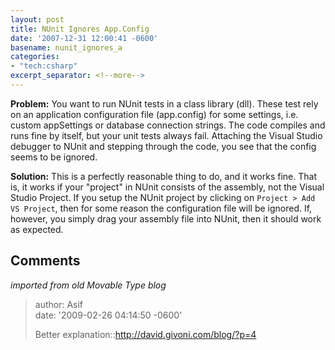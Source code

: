 ```yaml
---
layout: post
title: NUnit Ignores App.Config
date: '2007-12-31 12:00:41 -0600'
basename: nunit_ignores_a
categories:
- "tech:csharp"
excerpt_separator: <!--more-->
---
```


**Problem:** You want to run NUnit tests in a class library (dll). These test
rely on an application configuration file (app.config) for some settings, i.e.
custom appSettings or database connection strings. The code compiles and runs
fine by itself, but your unit tests always fail. Attaching the Visual Studio
debugger to NUnit and stepping through the code, you see that the config seems
to be ignored.

<!--more-->

**Solution:** This is a perfectly reasonable thing to do, and it works fine.
That is, it works if your "project" in NUnit consists of the assembly, not the
Visual Studio Project. If you setup the NUnit project by clicking on `Project >
Add VS Project`, then for some reason the configuration file will be ignored.
If, however, you simply drag your assembly file into NUnit, then it should work
as expected.

## Comments

_imported from old Movable Type blog_

> author: Asif\
> date: '2009-02-26 04:14:50 -0600'
>
> Better explanation::http://david.givoni.com/blog/?p=4
